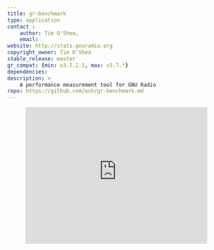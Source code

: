 ```yaml
---
title: gr-benchmark
type: application
contact :  
    author: Tim O'Shea,
    email: 
website: http://stats.gnuradio.org
copyright_owner: Tim O'Shea
stable_release: master
gr_compat: {min: v3.7.2.1, max: v3.7.*}
dependencies:
description: >
    A performance measurement tool for GNU Radio
repo: https://github.com/osh/gr-benchmark.md
---
```


<div class="youtube" align="center">
<iframe width="420" height="315" src="https://www.youtube.com/embed/dDj7DuHVV9E" frameborder="0"></iframe>
</div>
